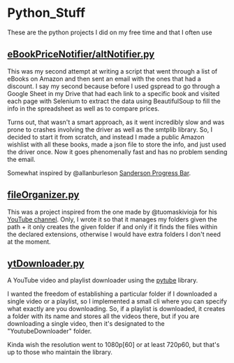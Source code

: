 # Python_Stuff
These are the python projects I did on my free time and that I often use

## [eBookPriceNotifier/altNotifier.py](https://github.com/L-Lawliet27/Python_Stuff/blob/main/eBookPriceNotifier/altNotifier.py)
This was my second attempt at writing a script that went through a list of eBooks on Amazon and then sent an email with the ones that had a discount. I say my second because before I used gspread to go through a Google Sheet in my Drive that had each link to a specific book and visited each page with Selenium to extract the data using BeautifulSoup to fill the info in the spreadsheet as well as to compare prices.

Turns out, that wasn't a smart approach, as it went incredibly slow and was prone to crashes involving the driver as well as the smtplib library. So, I decided to start it from scratch, and instead I made a public Amazon wishlist with all these books, made a json file to store the info, and just used the driver once. Now it goes phenomenally fast and has no problem sending the email. 

Somewhat inspired by @allanburleson [Sanderson Progress Bar](https://gist.github.com/allanburleson/037bd04bdc8a208e3a61b376cb4b1884).


## [fileOrganizer.py](https://github.com/L-Lawliet27/Python_Stuff/blob/main/fileOrganizer.py)
This was a project inspired from the one made by @tuomaskivioja for his [YouTube channel](https://www.youtube.com/watch?v=NCvI-K0Gp90&list=PLuKvKzt4UKNGCCPx5ERvM0Bp6lLNtryjh&index=22&t=482s). Only, I wrote it so that it manages my folders given the path + it only creates the given folder if and only if it finds the files within the declared extensions, otherwise I would have extra folders I don't need at the moment. 


## [ytDownloader.py](https://github.com/L-Lawliet27/Python_Stuff/blob/main/ytDownloader.py)
A YouTube video and playlist downloader using the [pytube](https://pytube.io/en/latest/) library. 

I wanted the freedom of establishing a particular folder if I downloaded a single video or a playlist, so I implemented a small cli where you can specify what exactly are you downloading. So, if a playlist is downloaded, it creates a folder with its name and stores all the videos there, but if you are downloading a single video, then it's designated to the "YoutubeDownloader" folder.

Kinda wish the resolution went to 1080p[60] or at least 720p60, but that's up to those who maintain the library.
